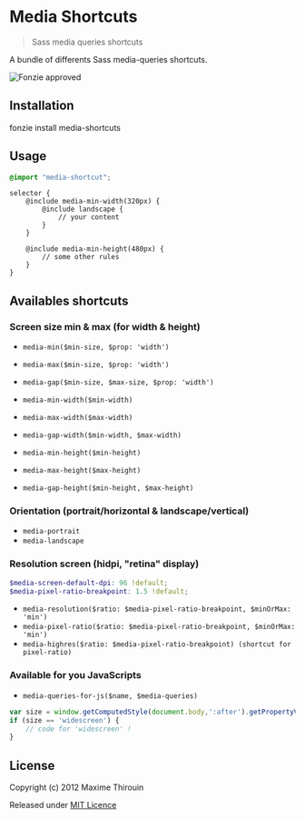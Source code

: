 # Media Shortcuts

> Sass media queries shortcuts

A bundle of differents Sass media-queries shortcuts.

![Fonzie approved](https://dl.dropbox.com/u/14108185/Pictures/fonzie.jpg)

## Installation

fonzie install media-shortcuts

## Usage

```scss
@import "media-shortcut";
```

```
selector {
    @include media-min-width(320px) {
        @include landscape {
            // your content
        }
    }
    
    @include media-min-height(480px) {
        // some other rules
    }
}
```

## Availables shortcuts

### Screen size min & max (for width & height)

+ `media-min($min-size, $prop: 'width')`
+ `media-max($min-size, $prop: 'width')`
+ `media-gap($min-size, $max-size, $prop: 'width')`

+ `media-min-width($min-width)`
+ `media-max-width($max-width)`
+ `media-gap-width($min-width, $max-width)`

+ `media-min-height($min-height)`
+ `media-max-height($max-height)`
+ `media-gap-height($min-height, $max-height)`

### Orientation (portrait/horizontal & landscape/vertical)

+ `media-portrait`
+ `media-landscape`

### Resolution screen (hidpi, "retina" display)

```scss
$media-screen-default-dpi: 96 !default;
$media-pixel-ratio-breakpoint: 1.5 !default;
```

+ `media-resolution($ratio: $media-pixel-ratio-breakpoint, $minOrMax: 'min')`
+ `media-pixel-ratio($ratio: $media-pixel-ratio-breakpoint, $minOrMax: 'min')`
+ `media-highres($ratio: $media-pixel-ratio-breakpoint) (shortcut for pixel-ratio)`

### Available for you JavaScripts

+ `media-queries-for-js($name, $media-queries)`

```js
var size = window.getComputedStyle(document.body,':after').getPropertyValue('content');
if (size == 'widescreen') {
    // code for 'widescreen' !
}
```

## License

Copyright (c) 2012 Maxime Thirouin

Released under [MIT Licence](http://moox.mit-license.org/)


